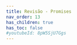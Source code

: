 ```yaml
---
title: Revisão - Promises
nav_order: 13
has_children: true
has_toc: false
#youtubeId: 8pW5SjU7Ggs
---
```

